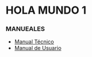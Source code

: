 # HOLA MUNDO 1

### MANUEALES
- [Manual Técnico](https://github.com/leonardo0martinez/readme_prueba/blob/master/docu/manual_tecnico.md)
- [Manual de Usuario](https://github.com/leonardo0martinez/readme_prueba/blob/master/docu/manual_usuario.md)
